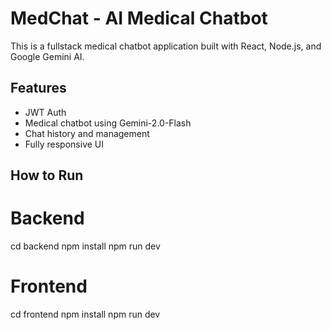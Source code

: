 # MedChat - AI Medical Chatbot

This is a fullstack medical chatbot application built with React, Node.js, and Google Gemini AI.

## Features

- JWT Auth
- Medical chatbot using Gemini-2.0-Flash
- Chat history and management
- Fully responsive UI

## How to Run

# Backend
cd backend
npm install
npm run dev

# Frontend
cd frontend
npm install
npm run dev